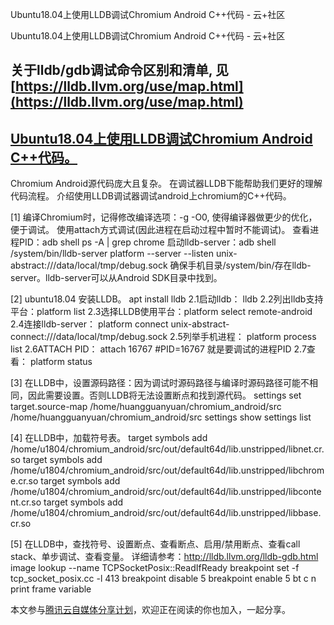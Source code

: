 Ubuntu18.04上使用LLDB调试Chromium Android C++代码 - 云+社区

Ubuntu18.04上使用LLDB调试Chromium Android C++代码 - 云+社区

## 关于lldb/gdb调试命令区别和清单, 见 [https://lldb.llvm.org/use/map.html](https://lldb.llvm.org/use/map.html)

## [Ubuntu18.04上使用LLDB调试Chromium Android C++代码。](https://www.cnblogs.com/huangguanyuan/p/9651108.html)

Chromium Android源代码庞大且复杂。 在调试器LLDB下能帮助我们更好的理解代码流程。 介绍使用LLDB调试器调试android上chromium的C++代码。

\[1\] 编译Chromium时，记得修改编译选项：-g -O0, 使得编译器做更少的优化，便于调试。 使用attach方式调试(因此进程在启动过程中暂时不能调试)。 查看进程PID：adb shell ps -A | grep chrome 启动lldb-server：adb shell /system/bin/lldb-server platform --server --listen unix-abstract:///data/local/tmp/debug.sock 确保手机目录/system/bin/存在lldb-server。lldb-server可以从Android SDK目录中找到。

\[2\] ubuntu18.04 安装LLDB。 apt install lldb 2.1启动lldb： lldb 2.2列出lldb支持平台：platform list 2.3选择LLDB使用平台：platform select remote-android 2.4连接lldb-server： platform connect unix-abstract-connect:///data/local/tmp/debug.sock 2.5列举手机进程： platform process list 2.6ATTACH PID： attach 16767 #PID=16767 就是要调试的进程PID 2.7查看： platform status

\[3\] 在LLDB中，设置源码路径：因为调试时源码路径与编译时源码路径可能不相同，因此需要设置。否则LLDB将无法设置断点和找到源代码。 settings set target.source-map /home/huangguanyuan/chromium\_android/src /home/huangguanyuan/chromium\_android/src settings show settings list

\[4\] 在LLDB中，加载符号表。 target symbols add /home/u1804/chromium\_android/src/out/default64d/lib.unstripped/libnet.cr.so target symbols add /home/u1804/chromium\_android/src/out/default64d/lib.unstripped/libchrome.cr.so target symbols add /home/u1804/chromium\_android/src/out/default64d/lib.unstripped/libcontent.cr.so target symbols add /home/u1804/chromium\_android/src/out/default64d/lib.unstripped/libbase.cr.so

\[5\] 在LLDB中，查找符号、设置断点、查看断点、启用/禁用断点、查看call stack、单步调试、查看变量。 详细请参考：http://lldb.llvm.org/lldb-gdb.html image lookup --name TCPSocketPosix::ReadIfReady breakpoint set -f tcp\_socket\_posix.cc -l 413 breakpoint disable 5 breakpoint enable 5 bt c n print frame variable

本文参与[腾讯云自媒体分享计划](https://cloud.tencent.com/developer/support-plan)，欢迎正在阅读的你也加入，一起分享。